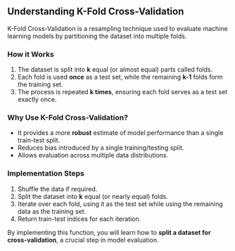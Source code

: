 ## Understanding K-Fold Cross-Validation

K-Fold Cross-Validation is a resampling technique used to evaluate machine learning models by partitioning the dataset into multiple folds.

### How it Works
1. The dataset is split into **k** equal (or almost equal) parts called folds.
2. Each fold is used **once** as a test set, while the remaining **k-1** folds form the training set.
3. The process is repeated **k times**, ensuring each fold serves as a test set exactly once.

### Why Use K-Fold Cross-Validation?
- It provides a more **robust** estimate of model performance than a single train-test split.
- Reduces bias introduced by a single training/testing split.
- Allows evaluation across multiple data distributions.

### Implementation Steps
1. Shuffle the data if required.
2. Split the dataset into **k** equal (or nearly equal) folds.
3. Iterate over each fold, using it as the test set while using the remaining data as the training set.
4. Return train-test indices for each iteration.

By implementing this function, you will learn how to **split a dataset for cross-validation**, a crucial step in model evaluation.
